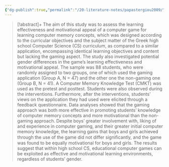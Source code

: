 ```yaml
---
{"dg-publish":true,"permalink":"/20-literature-notes/papastergiou2009/","title":"Digital Game-Based Learning in high school Computer Science education - Impact on educational effectiveness and student motivation","tags":["computer-science","game-based-learning","motivation"],"created":"2024-08-30","updated":"2024-09-13"}
---
```



> [!abstract]+
> The aim of this study was to assess the learning effectiveness and motivational appeal of a computer game for learning computer memory concepts, which was designed according to the curricular objectives and the subject matter of the Greek high school Computer Science (CS) curriculum, as compared to a similar application, encompassing identical learning objectives and content but lacking the gaming aspect. The study also investigated potential gender differences in the game’s learning effectiveness and motivational appeal. The sample was 88 students, who were randomly assigned to two groups, one of which used the gaming application (Group A, N = 47) and the other one the non-gaming one (Group B, N = 41). A Computer Memory Knowledge Test (CMKT) was used as the pretest and posttest. Students were also observed during the interventions. Furthermore, after the interventions, students’ views on the application they had used were elicited through a feedback questionnaire. Data analyses showed that the gaming approach was both more effective in promoting students’ knowledge of computer memory concepts and more motivational than the non-gaming approach. Despite boys’ greater involvement with, liking of and experience in computer gaming, and their greater initial computer memory knowledge, the learning gains that boys and girls achieved through the use of the game did not differ signiﬁcantly, and the game was found to be equally motivational for boys and girls. The results suggest that within high school CS, educational computer games can be exploited as effective and motivational learning environments, regardless of students’ gender.
